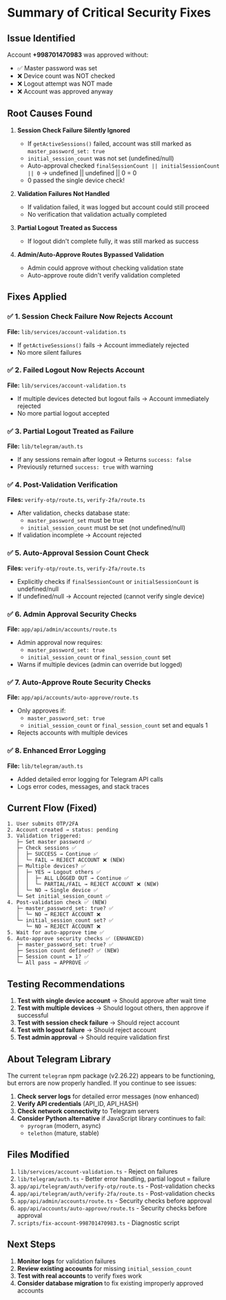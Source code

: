 # Summary of Critical Security Fixes

## Issue Identified
Account **+998701470983** was approved without:
- ✅ Master password was set
- ❌ Device count was NOT checked
- ❌ Logout attempt was NOT made
- ❌ Account was approved anyway

## Root Causes Found

1. **Session Check Failure Silently Ignored**
   - If `getActiveSessions()` failed, account was still marked as `master_password_set: true`
   - `initial_session_count` was not set (undefined/null)
   - Auto-approval checked `finalSessionCount || initialSessionCount || 0` → undefined || undefined || 0 = 0
   - 0 passed the single device check!

2. **Validation Failures Not Handled**
   - If validation failed, it was logged but account could still proceed
   - No verification that validation actually completed

3. **Partial Logout Treated as Success**
   - If logout didn't complete fully, it was still marked as success

4. **Admin/Auto-Approve Routes Bypassed Validation**
   - Admin could approve without checking validation state
   - Auto-approve route didn't verify validation completed

## Fixes Applied

### ✅ 1. Session Check Failure Now Rejects Account
**File:** `lib/services/account-validation.ts`
- If `getActiveSessions()` fails → Account immediately rejected
- No more silent failures

### ✅ 2. Failed Logout Now Rejects Account  
**File:** `lib/services/account-validation.ts`
- If multiple devices detected but logout fails → Account immediately rejected
- No more partial logout accepted

### ✅ 3. Partial Logout Treated as Failure
**File:** `lib/telegram/auth.ts`
- If any sessions remain after logout → Returns `success: false`
- Previously returned `success: true` with warning

### ✅ 4. Post-Validation Verification
**Files:** `verify-otp/route.ts`, `verify-2fa/route.ts`
- After validation, checks database state:
  - `master_password_set` must be true
  - `initial_session_count` must be set (not undefined/null)
- If validation incomplete → Account rejected

### ✅ 5. Auto-Approval Session Count Check
**Files:** `verify-otp/route.ts`, `verify-2fa/route.ts`
- Explicitly checks if `finalSessionCount` or `initialSessionCount` is undefined/null
- If undefined/null → Account rejected (cannot verify single device)

### ✅ 6. Admin Approval Security Checks
**File:** `app/api/admin/accounts/route.ts`
- Admin approval now requires:
  - `master_password_set: true`
  - `initial_session_count` or `final_session_count` set
- Warns if multiple devices (admin can override but logged)

### ✅ 7. Auto-Approve Route Security Checks
**File:** `app/api/accounts/auto-approve/route.ts`
- Only approves if:
  - `master_password_set: true`
  - `initial_session_count` or `final_session_count` set and equals 1
- Rejects accounts with multiple devices

### ✅ 8. Enhanced Error Logging
**File:** `lib/telegram/auth.ts`
- Added detailed error logging for Telegram API calls
- Logs error codes, messages, and stack traces

## Current Flow (Fixed)

```
1. User submits OTP/2FA
2. Account created → status: pending
3. Validation triggered:
   ├─ Set master password ✅
   ├─ Check sessions ✅
   │  ├─ SUCCESS → Continue ✅
   │  └─ FAIL → REJECT ACCOUNT ❌ (NEW)
   ├─ Multiple devices? ✅
   │  ├─ YES → Logout others ✅
   │  │  ├─ ALL LOGGED OUT → Continue ✅
   │  │  └─ PARTIAL/FAIL → REJECT ACCOUNT ❌ (NEW)
   │  └─ NO → Single device ✅
   └─ Set initial_session_count ✅
4. Post-validation check ✅ (NEW)
   ├─ master_password_set: true? ✅
   │  └─ NO → REJECT ACCOUNT ❌
   └─ initial_session_count set? ✅
      └─ NO → REJECT ACCOUNT ❌
5. Wait for auto-approve time ✅
6. Auto-approve security checks ✅ (ENHANCED)
   ├─ master_password_set: true? ✅
   ├─ Session count defined? ✅ (NEW)
   ├─ Session count = 1? ✅
   └─ All pass → APPROVE ✅
```

## Testing Recommendations

1. **Test with single device account** → Should approve after wait time
2. **Test with multiple devices** → Should logout others, then approve if successful
3. **Test with session check failure** → Should reject account
4. **Test with logout failure** → Should reject account
5. **Test admin approval** → Should require validation first

## About Telegram Library

The current `telegram` npm package (v2.26.22) appears to be functioning, but errors are now properly handled. If you continue to see issues:

1. **Check server logs** for detailed error messages (now enhanced)
2. **Verify API credentials** (API_ID, API_HASH)
3. **Check network connectivity** to Telegram servers
4. **Consider Python alternative** if JavaScript library continues to fail:
   - `pyrogram` (modern, async)
   - `telethon` (mature, stable)

## Files Modified

1. `lib/services/account-validation.ts` - Reject on failures
2. `lib/telegram/auth.ts` - Better error handling, partial logout = failure
3. `app/api/telegram/auth/verify-otp/route.ts` - Post-validation checks
4. `app/api/telegram/auth/verify-2fa/route.ts` - Post-validation checks  
5. `app/api/admin/accounts/route.ts` - Security checks before approval
6. `app/api/accounts/auto-approve/route.ts` - Security checks before approval
7. `scripts/fix-account-998701470983.ts` - Diagnostic script

## Next Steps

1. **Monitor logs** for validation failures
2. **Review existing accounts** for missing `initial_session_count`
3. **Test with real accounts** to verify fixes work
4. **Consider database migration** to fix existing improperly approved accounts
